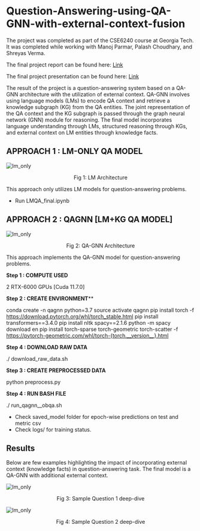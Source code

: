 # Question-Answering-using-QA-GNN-with-external-context-fusion

The project was completed as part of the CSE6240 course at Georgia Tech. It was completed while working with Manoj Parmar, Palash Choudhary, and Shreyas Verma.

The final project report can be found here: [Link](https://github.com/pchoudhary23/Question-Answering-using-QA-GNN-with-external-context-fusion/blob/main/Report.pdf)

The final project presentation can be found here: [Link](https://github.com/pchoudhary23/Question-Answering-using-QA-GNN-with-external-context-fusion/blob/main/Presentation.pdf)

The result of the project is a question-answering system based on a QA-GNN architecture with the utilization of external context. QA-GNN involves using language models (LMs) to encode QA context and retrieve a knowledge subgraph (KG) from the QA entities. The joint representation of the QA context and the KG subgraph is passed through the graph neural network (GNN) module for reasoning. The final model incorporates language understanding through LMs, structured reasoning through KGs, and external context on LM entities through knowledge facts.


## APPROACH 1 : LM-ONLY QA MODEL ##

![lm_only](https://github.com/Sanchita-P/FusionMind/tree/main/Images/Method-1.png)
<p align="center">
Fig 1: LM Architecture
</p>

This approach only utilizes LM models for question-answering problems.
- Run LMQA_final.ipynb

## APPROACH 2 : QAGNN [LM+KG QA MODEL] ##

![lm_only](https://github.com/Sanchita-P/FusionMind/tree/main/Images/Method-2.png)
<p align="center">
Fig 2: QA-GNN Architecture
</p>

This approach implements the QA-GNN model for question-answering problems.

****Step 1 : COMPUTE USED****

2 RTX-6000 GPUs [Cuda 11.7.0]

**Step 2 : CREATE ENVIRONMENT****

conda create -n qagnn python=3.7
source activate qagnn
pip install torch -f https://download.pytorch.org/whl/torch_stable.html
pip install transformers==3.4.0
pip install nltk spacy==2.1.6
python -m spacy download en
pip install torch-sparse torch-geometric torch-scatter -f https://pytorch-geometric.com/whl/torch-{torch.__version__}.html

**Step 4 : DOWNLOAD RAW DATA**

./ download_raw_data.sh

**Step 3 : CREATE PREPROCESSED DATA**

python preprocess.py

**Step 4 :  RUN BASH FILE**

./ run_qagnn__obqa.sh

- Check saved_model folder for epoch-wise predictions on test and metric csv
- Check logs/ for training status.

## Results ##

Below are few examples highlighting the impact of incorporating external context (knowledge facts) in question-answering task. The final model is a QA-GNN with additional external context.

![lm_only](https://github.com/Sanchita-P/FusionMind/tree/main/Images/Example-1.png)
<p align="center">
Fig 3: Sample Question 1 deep-dive
</p>

![lm_only](https://github.com/Sanchita-P/FusionMind/tree/main/Images/Example-2.png)
<p align="center">
Fig 4: Sample Question 2 deep-dive
</p>
